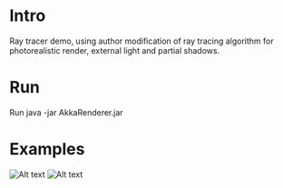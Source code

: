 # Intro 
Ray tracer demo, using author modification of ray tracing algorithm for photorealistic render, external light and partial shadows.

# Run
Run java -jar AkkaRenderer.jar

# Examples
![Alt text](render_1.png?raw=true "Example rendering")
![Alt text](render_2.png?raw=true "Another example rendering")
